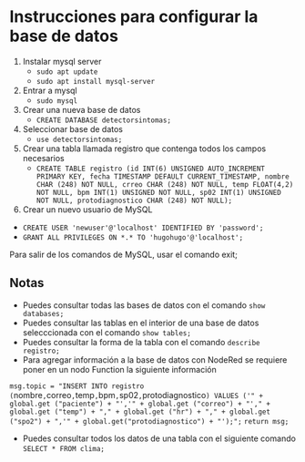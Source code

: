 # Instrucciones para configurar la base de datos

1. Instalar mysql server
    - `sudo apt update`
    - `sudo apt install mysql-server`
2. Entrar a mysql
    - `sudo mysql`
3. Crear una nueva base de datos
    - `CREATE DATABASE detectorsintomas;`
4. Seleccionar base de datos
    - `use detectorsintomas;`
5. Crear una tabla llamada registro que contenga todos los campos necesarios
    - `CREATE TABLE registro (id INT(6) UNSIGNED AUTO_INCREMENT PRIMARY KEY, fecha
TIMESTAMP DEFAULT CURRENT_TIMESTAMP, nombre CHAR (248) NOT NULL, crreo CHAR (248) NOT NULL, temp FLOAT(4,2) NOT NULL, bpm INT(1) UNSIGNED NOT NULL, sp02 INT(1) UNSIGNED NOT NULL, protodiagnostico CHAR (248) NOT NULL);`
6. Crear un nuevo usuario de MySQL
- `CREATE USER 'newuser'@'localhost' IDENTIFIED BY 'password';`
- `GRANT ALL PRIVILEGES ON *.* TO 'hugohugo'@'localhost';`

Para salir de los comandos de MySQL, usar el comando exit;

## Notas

- Puedes consultar todas las bases de datos con el comando `show databases;`
- Puedes consultar las tablas en el interior de una base de datos selecccionada con el comando `show tables;`
- Puedes consultar la forma de la tabla con el comando `describe registro;`
- Para agregar información a la base de datos con NodeRed se requiere poner en un nodo Function la siguiente información

`msg.topic = "INSERT INTO registro (`nombre`,`correo`,`temp`,`bpm`,`sp02`,`protodiagnostico`) VALUES ('" + global.get ("paciente") + "','" + global.get ("correo") + "'," + global.get ("temp") + "," + global.get ("hr") + "," + global.get ("spo2") + ",'" + global.get("protodiagnostico") + "');";`
`return msg;`

- Puedes consultar todos los datos de una tabla con el siguiente comando `SELECT * FROM clima;`